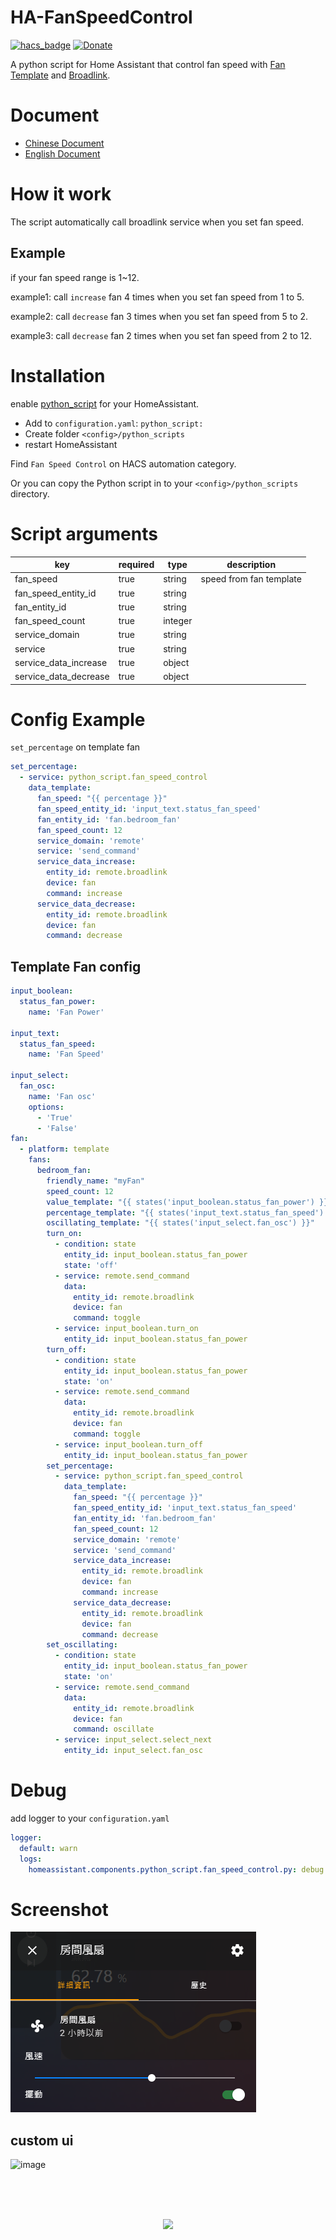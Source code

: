 # HA-FanSpeedControl

[![hacs_badge](https://img.shields.io/badge/HACS-Default-orange.svg)](https://github.com/custom-components/hacs)
[![Donate](https://img.shields.io/badge/donate-Coffee-yellow.svg)](https://www.buymeacoffee.com/dodoro)

A python script for Home Assistant that control fan speed with [Fan Template](https://www.home-assistant.io/integrations/fan.template/) and [Broadlink](https://www.home-assistant.io/integrations/broadlink/).


# Document
- [Chinese Document](https://github.com/iml885203/HA-FanSpeedControl/blob/master/README_TW.md)
- [English Document](https://github.com/iml885203/HA-FanSpeedControl/blob/master/README.md)

# How it work
The script automatically call broadlink service when you set fan speed.

## Example
if your fan speed range is 1~12.

example1: call `increase` fan 4 times when you set fan speed from 1 to 5.

example2: call `decrease` fan 3 times when you set fan speed from 5 to 2.

example3: call `decrease` fan 2 times when you set fan speed from 2 to 12.

# Installation
enable [python_script](https://www.home-assistant.io/integrations/python_script/) for your HomeAssistant.

- Add to `configuration.yaml`: `python_script:`
- Create folder `<config>/python_scripts`
- restart HomeAssistant

Find `Fan Speed Control` on HACS automation category.

Or you can copy the Python script in to your `<config>/python_scripts` directory.

# Script arguments
|key|required|type|description|
|-|-|-|-|
|fan_speed|true|string|speed from fan template|
|fan_speed_entity_id|true|string||
|fan_entity_id|true|string||
|fan_speed_count|true|integer||
|service_domain|true|string||
|service|true|string||
|service_data_increase|true|object||
|service_data_decrease|true|object||

# Config Example
`set_percentage` on template fan

```yaml
set_percentage:
  - service: python_script.fan_speed_control
    data_template:
      fan_speed: "{{ percentage }}"
      fan_speed_entity_id: 'input_text.status_fan_speed'
      fan_entity_id: 'fan.bedroom_fan'
      fan_speed_count: 12
      service_domain: 'remote'
      service: 'send_command'
      service_data_increase:
        entity_id: remote.broadlink
        device: fan
        command: increase
      service_data_decrease:
        entity_id: remote.broadlink
        device: fan
        command: decrease
```

## Template Fan config
```yaml
input_boolean:
  status_fan_power:
    name: 'Fan Power'

input_text:
  status_fan_speed:
    name: 'Fan Speed'

input_select:
  fan_osc:
    name: 'Fan osc'
    options:
      - 'True'
      - 'False'
fan:
  - platform: template
    fans:
      bedroom_fan:
        friendly_name: "myFan"
        speed_count: 12
        value_template: "{{ states('input_boolean.status_fan_power') }}"
        percentage_template: "{{ states('input_text.status_fan_speed') | int }}"
        oscillating_template: "{{ states('input_select.fan_osc') }}"
        turn_on:
          - condition: state
            entity_id: input_boolean.status_fan_power
            state: 'off'
          - service: remote.send_command
            data:
              entity_id: remote.broadlink
              device: fan
              command: toggle
          - service: input_boolean.turn_on
            entity_id: input_boolean.status_fan_power
        turn_off:
          - condition: state
            entity_id: input_boolean.status_fan_power
            state: 'on'
          - service: remote.send_command
            data:
              entity_id: remote.broadlink
              device: fan
              command: toggle
          - service: input_boolean.turn_off
            entity_id: input_boolean.status_fan_power
        set_percentage:
          - service: python_script.fan_speed_control
            data_template:
              fan_speed: "{{ percentage }}"
              fan_speed_entity_id: 'input_text.status_fan_speed'
              fan_entity_id: 'fan.bedroom_fan'
              fan_speed_count: 12
              service_domain: 'remote'
              service: 'send_command'
              service_data_increase:
                entity_id: remote.broadlink
                device: fan
                command: increase
              service_data_decrease:
                entity_id: remote.broadlink
                device: fan
                command: decrease
        set_oscillating:
          - condition: state
            entity_id: input_boolean.status_fan_power
            state: 'on'
          - service: remote.send_command
            data:
              entity_id: remote.broadlink
              device: fan
              command: oscillate
          - service: input_select.select_next
            entity_id: input_select.fan_osc
```

# Debug
add logger to your `configuration.yaml`
```yaml
logger:
  default: warn
  logs:
    homeassistant.components.python_script.fan_speed_control.py: debug
```

# Screenshot
![image](https://github.com/iml885203/HA-FanSpeedControl/blob/master/Screenshot/fan.png?raw=true)

## custom ui
![image](https://github.com/iml885203/HA-FanSpeedControl/blob/master/Screenshot/fanui.png?raw=true)



<br><br>
<p align="center">
<br>
<a href="https://www.buymeacoffee.com/dodoro" target="_blank">
  <img src="https://github.com/appcraftstudio/buymeacoffee/raw/master/Images/snapshot-bmc-button.png" width="300">
</a>
</p>
